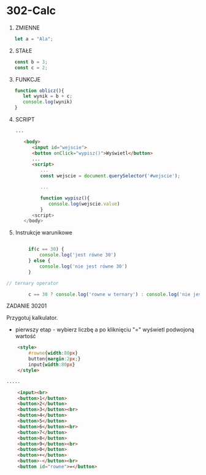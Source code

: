 # 302-Calc

1. ZMIENNE
```js
   let a = "Ala";
```
2. STAŁE
```js
   const b = 3;
   const c = 2;
```
3. FUNKCJE
```js
   function oblicz(){
      let wynik = b + c;
      console.log(wynik)
   }
```
4. SCRIPT
   ```html
   ...
   
      <body>
         <input id="wejscie">
         <button onClick="wypisz()">Wyświetl</button>
         ...
         <script>
            ...
            const wejscie = document.querySelector('#wejscie');

            ...
   
            function wypisz(){
               console.log(wejscie.value)
            }
         <script>
      </body>
   ```
5. Instrukcje warunikowe

```js

        if(c == 30) {
            console.log('jest równe 30')
        } else {
            console.log('nie jest równe 30')
        }

// ternary operator

        c == 30 ? console.log('rowne w ternary') : console.log('nie jest rowne 30')
```
   
ZADANIE 30201

Przygotuj kalkulator.

- pierwszy etap - wybierz liczbę a po kliknięciu "=" wyświetl podwojoną wartość

```html
    <style>
        #rowne{width:80px}
        button{margin:2px;}
        input{width:80px}
    </style>

.....

    <input><br>
    <button>1</button>
    <button>2</button>
    <button>3</button><br>
    <button>4</button>
    <button>5</button>
    <button>6</button><br>
    <button>7</button>
    <button>8</button>
    <button>9</button><br>
    <button>0</button>
    <button>+</button>
    <button>-</button><br>
    <button id="rowne">=</button>

```

